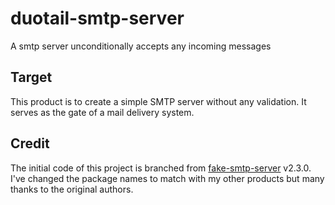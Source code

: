 # duotail-smtp-server
A smtp server unconditionally accepts any incoming messages

## Target
This product is to create a simple SMTP server without any validation. It serves as the gate of a mail delivery system. 

## Credit
The initial code of this project is branched from [fake-smtp-server](https://github.com/gessnerfl/fake-smtp-server/tree/2.3.0) v2.3.0. 
I've changed the package names to match with my other products but many thanks to the original authors.
